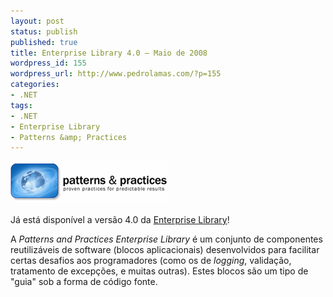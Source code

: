 ```yaml
---
layout: post
status: publish
published: true
title: Enterprise Library 4.0 – Maio de 2008
wordpress_id: 155
wordpress_url: http://www.pedrolamas.com/?p=155
categories:
- .NET
tags:
- .NET
- Enterprise Library
- Patterns &amp; Practices
---
```

[![Enterprise Library](wp-content/uploads/2008/05/enterprise_library.png "enterprise_library")](wp-content/uploads/2008/05/enterprise_library.png)

Já está disponível a versão 4.0 da [Enterprise Library](http://msdn.microsoft.com/en-us/library/cc467894.aspx)!

A *Patterns and Practices Enterprise Library* é um conjunto de componentes reutilizáveis de software (blocos aplicacionais) desenvolvidos para facilitar certas desafios aos programadores (como os de *logging*, validação, tratamento de excepções, e muitas outras). Estes blocos são um tipo de "guia" sob a forma de código fonte.

